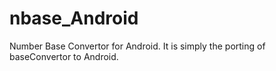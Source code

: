 nbase_Android
=============

Number Base Convertor for Android. It is simply the porting of baseConvertor to Android.
